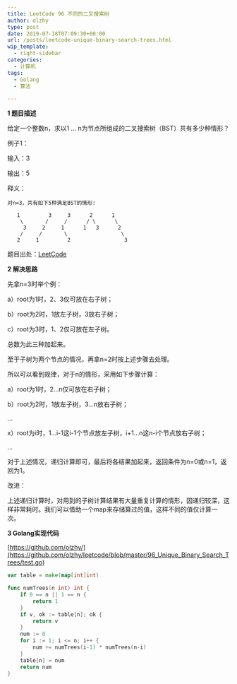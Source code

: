 ```yaml
---
title: LeetCode 96 不同的二叉搜索树
author: olzhy
type: post
date: 2019-07-18T07:09:30+00:00
url: /posts/leetcode-unique-binary-search-trees.html
wip_template:
  - right-sidebar
categories:
  - 计算机
tags:
  - Golang
  - 算法

---
```

**1 题目描述**
  
给定一个整数n，求以1 ... n为节点所组成的二叉搜索树（BST）共有多少种情形？

例子1：
  
输入：3
  
输出：5
  
释义：

```
对n=3，共有如下5种满足BST的情形:

   1         3     3      2      1
    \       /     /      / \      \
     3     2     1      1   3      2
    /     /       \                 \
   2     1         2                 3
```

题目出处：[LeetCode](https://leetcode.com/problems/unique-binary-search-trees/)

**2 解决思路**
  
先拿n=3时举个例：

a）root为1时，2、3仅可放在右子树；

b）root为2时，1放左子树，3放右子树；

c）root为3时，1、2仅可放在左子树。

总数为此三种加起来。

至于子树为两个节点的情况，再拿n=2时按上述步骤去处理。

所以可以看到规律，对于n的情形，采用如下步骤计算：

a）root为1时，2...n仅可放在右子树；

b）root为2时，1放左子树，3...n放右子树；

...

x）root为i时，1...i-1这i-1个节点放左子树，i+1...n这n-i个节点放右子树；

...

对于上述情况，递归计算即可，最后将各结果加起来，返回条件为n=0或n=1，返回为1。

改进：

上述递归计算时，对用到的子树计算结果有大量重复计算的情形，因递归较深，这样非常耗时。我们可以借助一个map来存储算过的值，这样不同的值仅计算一次。

**3 Golang实现代码**

[https://github.com/olzhy/](https://github.com/olzhy/leetcode/blob/master/96_Unique_Binary_Search_Trees/test.go)

```go
var table = make(map[int]int)

func numTrees(n int) int {
    if 0 == n || 1 == n {
        return 1
    }
    if v, ok := table[n]; ok {
        return v
    }
    num := 0
    for i := 1; i <= n; i++ {
        num += numTrees(i-1) * numTrees(n-i)
    }
    table[n] = num
    return num
}
```